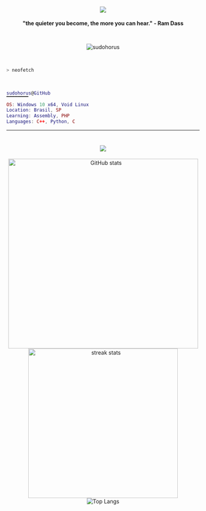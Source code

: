 <h1 align="center">
    <img src="https://readme-typing-svg.herokuapp.com/?font=Righteous&color=FFFFFF&size=35&center=true&vCenter=true&width=500&height=70&duration=4000&lines=Hi!+👋;+I'm+Horus!;" />
</h1>

<p align="center">
  <strong>"the quieter you become, the more you can hear." - Ram Dass</strong>
</p>
<br>

<p align="center">
  <img src="https://komarev.com/ghpvc/?username=sudohorus&label=Profile%20views&color=blueviolet&style=flat" alt="sudohorus" />
</p>
<br>

```zsh
> neofetch
```
<br>


```lua
sudohorus@GitHub
▔▔▔▔▔▔▔▔
OS: Windows 10 x64, Void Linux 
Location: Brasil, SP
Learning: Assembly, PHP
Languages: C++, Python, C
```

<hr>
<h1 align="center">
    <img src="https://readme-typing-svg.herokuapp.com/?font=Righteous&color=FFFFFF&size=35&center=true&vCenter=true&width=500&height=70&duration=4000&lines=ActivityStats;" />
</h1>

<div align="center">
  <img src="https://github-readme-stats.vercel.app/api?username=sudohorus&show_icons=true&theme=omni&hide_border=true" alt="GitHub stats" width="495px">
  <br>
  <img width=390 src="https://github-readme-streak-stats-salesp07.vercel.app/?user=sudohorus&count_private=true&theme=omni&hide_border=true&layout=compact" alt="streak stats"/>
  <br>
  <img src="https://github-readme-stats.vercel.app/api/wakatime?username=sudohorus&theme=omni&hide_border=true&layout=compact" alt="Top Langs">
</div>

<!--

<p align="center">
  <img src="https://github-readme-stats.vercel.app/api/wakatime?username=sudohorus&hide_border=true&theme=radical&layout=compact" />
</p>

-->




